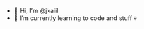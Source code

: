 - 👋 Hi, I’m @jkaiil
- 👀 I’m currently learning to code and stuff 💀


<!---
jkaiil/jkaiil is a ✨ special ✨ repository because its `README.md` (this file) appears on your GitHub profile.
You can click the Preview link to take a look at your changes.
--->
